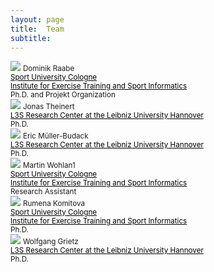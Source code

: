 ```yaml
---
layout: page
title:  Team
subtitle:
---
```


 <body> 
  <div class="row">
    <div class="column">
      <img src="../assets/img/Dominik_Raabe.jpg">
      <small> Dominik Raabe</small><br />
      <a href="https://www.dshs-koeln.de/english/" style="color:black"><small>Sport University Cologne</small></a> <br />
      <a href="https://www.dshs-koeln.de/en/institut-fuer-trainingswissenschaft-und-sportinformatik/" style="color:black"><small>Institute for Exercise Training and Sport Informatics</small></a> <br />
      <small> Ph.D. and Projekt Organization</small><br />
    </div>
    <div class="column">
      <img src="../assets/img/Jonas_Theiner.jpeg">
      <small> Jonas Theinert</small><br />
      <a href="https://www.tib.eu/en/research-development/visual-analytics" style="color:black"><small> L3S Research Center at the Leibniz University Hannover</small></a> <br />
      <small> Ph.D.</small><br />
    </div>
    <div class="column">
      <img src="../assets/img/Eric_Mueller-Budach.jpg">
      <small> Eric Müller-Budack</small><br />
      <a href="https://www.tib.eu/en/research-development/visual-analytics" style="color:black"><small> L3S Research Center at the Leibniz University Hannover</small></a> <br />
      <small> Ph.D.</small><br />
    </div>  
</body>

<body>
  <div class="row">
    <div class="column">
        <img src="../assets/img/Martin_Wohlan.jpeg">
        <small> Martin Wohlan1</small><br />
          <a href="https://www.dshs-koeln.de/english/" style="color:black"><small>Sport University Cologne</small></a> <br />
      <a href="https://www.dshs-koeln.de/en/institut-fuer-trainingswissenschaft-und-sportinformatik/" style="color:black"><small>Institute for Exercise Training and Sport Informatics</small></a> <br />
        <small> Research Assistant</small><br />
      </div>
      <div class="column">
        <img src="../assets/img/Rumena_Komitova.jpeg">
        <small> Rumena Komitova</small><br />
         <a href="https://www.dshs-koeln.de/english/" style="color:black"><small>Sport University Cologne</small></a> <br />
          <a href="https://www.dshs-koeln.de/en/institut-fuer-trainingswissenschaft-und-sportinformatik/" style="color:black"><small>Institute for Exercise Training and Sport Informatics</small></a> <br />
        <small> Ph.D.</small><br />
      </div>
       <div class="column">
        <img src="../assets/img/Wolfgang_Grietz.jpg">
        <small> Wolfgang Grietz </small><br />
         <a href="https://www.tib.eu/en/research-development/visual-analytics" style="color:black"><small> L3S Research Center at the Leibniz University Hannover</small></a> <br />
        <small> Ph.D.</small><br />
      </div>
  </div>
</body>




